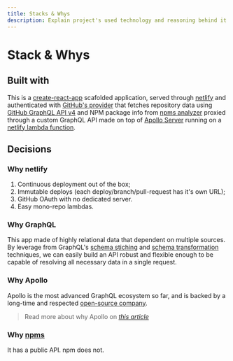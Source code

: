 ```yaml
---
title: Stacks & Whys
description: Explain project's used technology and reasoning behind it
---
```


# Stack & Whys

## Built with

This is a [create-react-app](https://github.com/facebook/create-react-app) scafolded application, served through [netlify](https://www.netlify.com/) and authenticated with [GitHub's provider](https://www.netlify.com/docs/authentication-providers/) that fetches repository data using [GitHub GraphQL API v4](https://developer.github.com/v4/) and NPM package info from [npms analyzer](https://api-docs.npms.io/) proxied through a custom GraphQL API made on top of [Apollo Server](https://www.apollographql.com/docs/apollo-server/deployment/lambda) running on a [netlify lambda function](https://www.netlify.com/docs/functions/).

## Decisions

### Why netlify

1. Continuous deployment out of the box;
2. Immutable deploys (each deploy/branch/pull-request has it's own URL);
3. GitHub OAuth with no dedicated server.
4. Easy mono-repo lambdas.

### Why GraphQL

This app made of highly relational data that dependent on multiple sources. By leverage from GraphQL's [schema stiching][] and [schema transformation][] techniques, we can easily build an API robust and flexible enough to be capable of resolving all necessary data in a single request.

[schema stiching]: https://www.apollographql.com/docs/graphql-tools/schema-stitching
[schema transformation]: https://www.apollographql.com/docs/graphql-tools/schema-transforms

### Why Apollo

Apollo is the most advanced GraphQL ecosystem so far, and is backed by a long-time and respected [open-source company][meteor].

> Read more about why Apollo on _[this article][why apollo]_

[meteor]: https://www.robinwieruch.de/why-apollo-advantages-disadvantages-alternatives/ 'Meteor'
[why apollo]: https://www.robinwieruch.de/why-apollo-advantages-disadvantages-alternatives/ 'Why Apollo: Advantages, Disadvantages & Alternatives'

### Why [npms](https://npms.io/)

It has a public API. npm does not.
